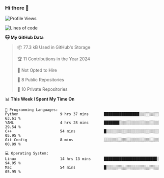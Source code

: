 ### Hi there 👋

<!--
**huayuan4396/huayuan4396** is a ✨ _special_ ✨ repository because its `README.md` (this file) appears on your GitHub profile.

Here are some ideas to get you started:

- 🔭 I’m currently working on ...
- 🌱 I’m currently learning ...
- 👯 I’m looking to collaborate on ...
- 🤔 I’m looking for help with ...
- 💬 Ask me about ...
- 📫 How to reach me: ...
- 😄 Pronouns: ...
- ⚡ Fun fact: ...
-->

<!--START_SECTION:waka-->
![Profile Views](http://img.shields.io/badge/Profile%20Views-1-blue)

![Lines of code](https://img.shields.io/badge/From%20Hello%20World%20I%27ve%20Written-5.7%20thousand%20lines%20of%20code-blue)

**🐱 My GitHub Data** 

> 📦 77.3 kB Used in GitHub's Storage 
 > 
> 🏆 11 Contributions in the Year 2024
 > 
> 🚫 Not Opted to Hire
 > 
> 📜 8 Public Repositories 
 > 
> 🔑 10 Private Repositories 
 > 
📊 **This Week I Spent My Time On** 

```text
💬 Programming Languages: 
Python                   9 hrs 37 mins       ████████████████░░░░░░░░░   63.61 % 
YAML                     4 hrs 28 mins       ███████░░░░░░░░░░░░░░░░░░   29.54 % 
C++                      54 mins             █░░░░░░░░░░░░░░░░░░░░░░░░   05.95 % 
Git Config               8 mins              ░░░░░░░░░░░░░░░░░░░░░░░░░   00.89 % 

💻 Operating System: 
Linux                    14 hrs 13 mins      ████████████████████████░   94.05 % 
Mac                      54 mins             █░░░░░░░░░░░░░░░░░░░░░░░░   05.95 % 
```


<!--END_SECTION:waka-->
